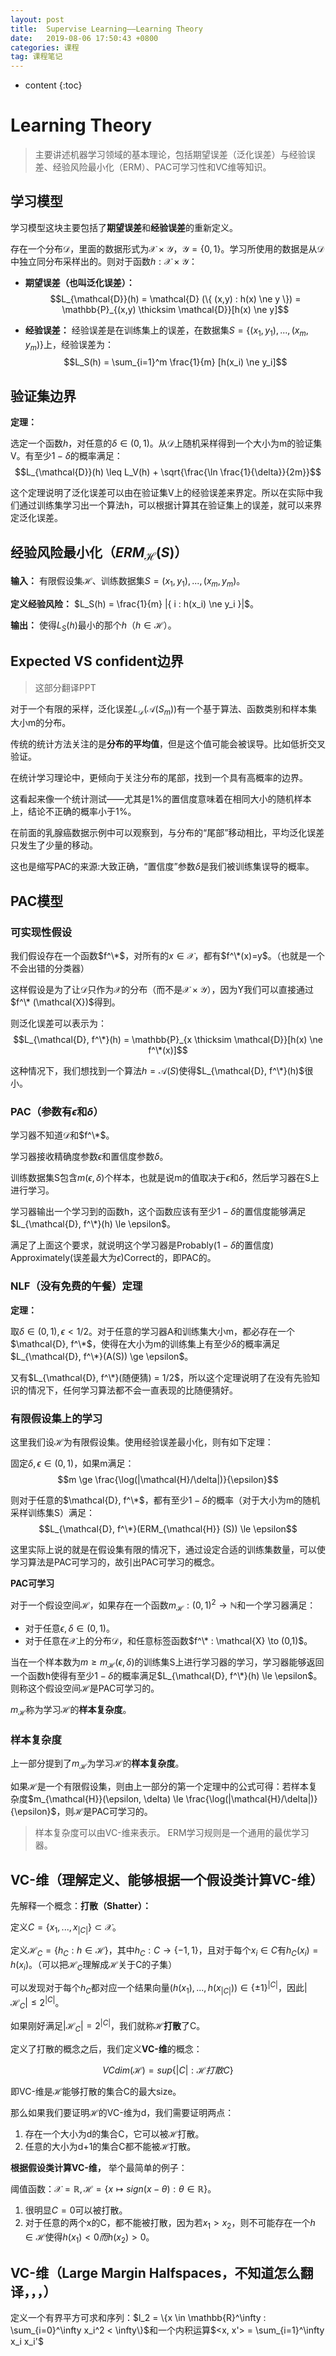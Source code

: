 ```yaml
---
layout: post
title:  Supervise Learning——Learning Theory
date:   2019-08-06 17:50:43 +0800
categories: 课程
tag: 课程笔记
---
```


* content
{:toc}

# Learning Theory

> 主要讲述机器学习领域的基本理论，包括期望误差（泛化误差）与经验误差、经验风险最小化（ERM）、PAC可学习性和VC维等知识。

## 学习模型

学习模型这块主要包括了**期望误差**和**经验误差**的重新定义。

存在一个分布$\mathcal{D}$，里面的数据形式为$\mathcal{X} \times \mathcal{Y}$，$\mathcal{Y} = \{0,1\}$。学习所使用的数据是从$\mathcal{D}$中独立同分布采样出的。则对于函数$h : \mathcal{X} \times \mathcal{Y}$：

- **期望误差（也叫泛化误差）：** 
$$L_{\mathcal{D}}(h) = \mathcal{D} (\{ (x,y) : h(x) \ne y \}) = \mathbb{P}_{(x,y) \thicksim \mathcal{D}}[h(x) \ne y]$$

- **经验误差：** 经验误差是在训练集上的误差，在数据集$S = \{ (x_1, y_1), ... , (x_m, y_m)\}$上，经验误差为：
$$L_S(h) = \sum_{i=1}^m \frac{1}{m} [h(x_i) \ne y_i]$$

## 验证集边界

**定理：**

选定一个函数$h$，对任意的$\delta \in (0,1)$。从$\mathcal{D}$上随机采样得到一个大小为m的验证集V。有至少$1-\delta$的概率满足：
$$L_{\mathcal{D}}(h) \leq L_V(h) + \sqrt{\frac{\ln \frac{1}{\delta}}{2m}}$$

这个定理说明了泛化误差可以由在验证集V上的经验误差来界定。所以在实际中我们通过训练集学习出一个算法h，可以根据计算其在验证集上的误差，就可以来界定泛化误差。

## 经验风险最小化（$ERM_{\mathcal{H}}(S)$）

**输入：** 有限假设集$\mathcal{H}$、训练数据集$S=(x_1, y_1), ... , (x_m, y_m)$。

**定义经验风险：** $L_S(h) = \frac{1}{m} |{ i : h(x_i) \ne y_i }|$。

**输出：** 使得$L_S(h)$最小的那个$h$（$h \in \mathcal{H}$）。

## Expected VS confident边界

> 这部分翻译PPT

对于一个有限的采样，泛化误差$L_\mathcal{D}(\mathcal{A}(S_m))$有一个基于算法、函数类别和样本集大小m的分布。

传统的统计方法关注的是**分布的平均值**，但是这个值可能会被误导。比如低折交叉验证。

在统计学习理论中，更倾向于关注分布的尾部，找到一个具有高概率的边界。

这看起来像一个统计测试——尤其是1%的置信度意味着在相同大小的随机样本上，结论不正确的概率小于1%。

在前面的乳腺癌数据示例中可以观察到，与分布的“尾部”移动相比，平均泛化误差只发生了少量的移动。

这也是缩写PAC的来源:大致正确，“置信度”参数$\delta$是我们被训练集误导的概率。

## PAC模型

### 可实现性假设

我们假设存在一个函数$f^\*$，对所有的$x \in \mathcal{X}$，都有$f^\*(x)=y$。（也就是一个不会出错的分类器）

这样假设是为了让$\mathcal{D}$只作为$\mathcal{X}$的分布（而不是$\mathcal{X} \times \mathcal{Y}$），因为Y我们可以直接通过$f^\* (\mathcal{X})$得到。

则泛化误差可以表示为：
$$L_{\mathcal{D}, f^\*}(h) = \mathbb{P}_{x \thicksim \mathcal{D}}[h(x) \ne f^\*(x)]$$

这种情况下，我们想找到一个算法$h = \mathcal{A}(S)$使得$L_{\mathcal{D}, f^\*}(h)$很小。

### PAC（参数有$\epsilon$和$\delta$）

学习器不知道$\mathcal{D}$和$f^\*$。

学习器接收精确度参数$\epsilon$和置信度参数$\delta$。

训练数据集S包含$m(\epsilon, \delta)$个样本，也就是说m的值取决于$\epsilon$和$\delta$，然后学习器在S上进行学习。

学习器输出一个学习到的函数h，这个函数应该有至少$1 - \delta$的置信度能够满足$L_{\mathcal{D}, f^\*}(h) \le \epsilon$。

满足了上面这个要求，就说明这个学习器是Probably($1 - \delta$的置信度) Approximately(误差最大为$\epsilon$)Correct的，即PAC的。

### NLF（没有免费的午餐）定理

**定理：**

取$\delta \in (0,1), \epsilon < 1/2$。对于任意的学习器A和训练集大小m，都必存在一个$\mathcal{D}, f^\*$，使得在大小为m的训练集上有至少$\delta$的概率满足$L_{\mathcal{D}, f^\*}(A(S)) \ge \epsilon$。

又有$L_{\mathcal{D}, f^\*}(随便猜) = 1/2$，所以这个定理说明了在没有先验知识的情况下，任何学习算法都不会一直表现的比随便猜好。

### 有限假设集上的学习

这里我们设$\mathcal{H}$为有限假设集。使用经验误差最小化，则有如下定理：

固定$\delta, \epsilon \in (0,1)$，如果m满足：
$$m \ge \frac{\log(|\mathcal{H}/\delta|)}{\epsilon}$$

则对于任意的$\mathcal{D}, f^\*$，都有至少$1-\delta$的概率（对于大小为m的随机采样训练集S）满足：
$$L_{\mathcal{D}, f^\*}(ERM_{\mathcal{H}} (S)) \le \epsilon$$

这里实际上说的就是在假设集有限的情况下，通过设定合适的训练集数量，可以使学习算法是PAC可学习的，故引出PAC可学习的概念。

**PAC可学习**

对于一个假设空间$\mathcal{H}$，如果存在一个函数$m_{\mathcal{H}} : (0,1)^2 \to \mathbb{N}$和一个学习器满足：

- 对于任意$\epsilon, \delta \in (0,1)$。
- 对于任意在$\mathcal{X}$上的分布$\mathcal{D}$，和任意标签函数$f^\* : \mathcal{X} \to (0,1)$。

当在一个样本数为$m \ge m_{\mathcal{H}}(\epsilon, \delta)$的训练集S上进行学习器的学习，学习器能够返回一个函数h使得有至少$1-\delta$的概率满足$L_{\mathcal{D}, f^\*}(h) \le \epsilon$。则称这个假设空间$\mathcal{H}$是PAC可学习的。

$m_{\mathcal{H}}$称为学习$\mathcal{H}$的**样本复杂度**。

### 样本复杂度

上一部分提到了$m_{\mathcal{H}}$为学习$\mathcal{H}$的**样本复杂度**。

如果$\mathcal{H}$是一个有限假设集，则由上一部分的第一个定理中的公式可得：若样本复杂度$m_{\mathcal{H}}(\epsilon, \delta) \le \frac{\log(|\mathcal{H}/\delta|)}{\epsilon}$，则$\mathcal{H}$是PAC可学习的。

> 样本复杂度可以由VC-维来表示。
ERM学习规则是一个通用的最优学习器。

## VC-维（理解定义、能够根据一个假设类计算VC-维）

先解释一个概念：**打散（Shatter）：**

定义$C=\{x_1, ... , x_{|C|}\} \subset \mathcal{X}$。

定义$\mathcal{H}_C = \{h_C:h \in \mathcal{H}\}$，其中$h_C:C \to \{-1,1\}$，且对于每个$x_i \in C$有$h_C(x_i)=h(x_i)$。（可以把$\mathcal{H}_C$理解成$\mathcal{H}$关于C的子集）

可以发现对于每个$h_C$都对应一个结果向量$(h(x_1), ... , h(x_{|C|})) \in \{\pm 1\}^{|C|}$，因此$|\mathcal{H}_C| \le 2^{|C|}$。

如果刚好满足$|\mathcal{H}_C| = 2^{|C|}$，我们就称$\mathcal{H}$**打散**了C。

定义了打散的概念之后，我们定义**VC-维**的概念：

$$VCdim(\mathcal{H}) = sup\{|C| : \mathcal{H} 打散 C\}$$

即VC-维是$\mathcal{H}$能够打散的集合C的最大size。

那么如果我们要证明$\mathcal{H}$的VC-维为d，我们需要证明两点：

1. 存在一个大小为d的集合C，它可以被$\mathcal{H}$打散。
2. 任意的大小为d+1的集合C都不能被$\mathcal{H}$打散。

**根据假设类计算VC-维，** 举个最简单的例子：

阈值函数：$\mathcal{X} = \mathbb{R}, \mathcal{H}=\{x \mapsto sign(x - \theta):\theta \in \mathbb{R}\}$。

1. 很明显$C = {0}$可以被打散。
2. 对于任意的两个x的C，都不能被打散，因为若$x_1 > x_2$，则不可能存在一个$h \in \mathcal{H}$使得$h(x_1) < 0而h(x_2) > 0$。

## VC-维（Large Margin Halfspaces，不知道怎么翻译，，，）

定义一个有界平方可求和序列：$l_2 = \{x \in \mathbb{R}^\infty : \sum_{i=0}^\infty x_i^2 < \infty\}$和一个内积运算$<x, x'> = \sum_{i=1}^\infty x_i x_i'$

